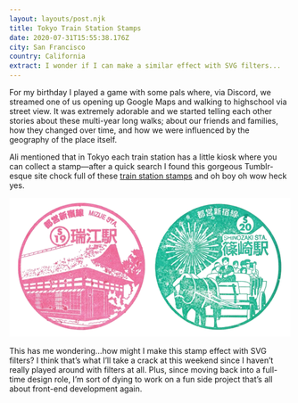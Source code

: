 ```yaml
---
layout: layouts/post.njk
title: Tokyo Train Station Stamps
date: 2020-07-31T15:55:38.176Z
city: San Francisco
country: California
extract: I wonder if I can make a similar effect with SVG filters...
---
```


For my birthday I played a game with some pals where, via Discord, we streamed one of us opening up Google Maps and walking to highschool via street view. It was extremely adorable and we started telling each other stories about these multi-year long walks; about our friends and families, how they changed over time, and how we were influenced by the geography of the place itself.

Ali mentioned that in Tokyo each train station has a little kiosk where you can collect a stamp—after a quick search I found this gorgeous Tumblr-esque site chock full of these [train station stamps](http://stamp.otimusya.com/sinjyuku-line2.html) and oh boy oh wow heck yes.

![](/images/tokyo-station-stamps.png)

This has me wondering...how might I make this stamp effect with SVG filters? I think that’s what I’ll take a crack at this weekend since I haven’t really played around with filters at all. Plus, since moving back into a full-time design role, I’m sort of dying to work on a fun side project that’s all about front-end development again.
